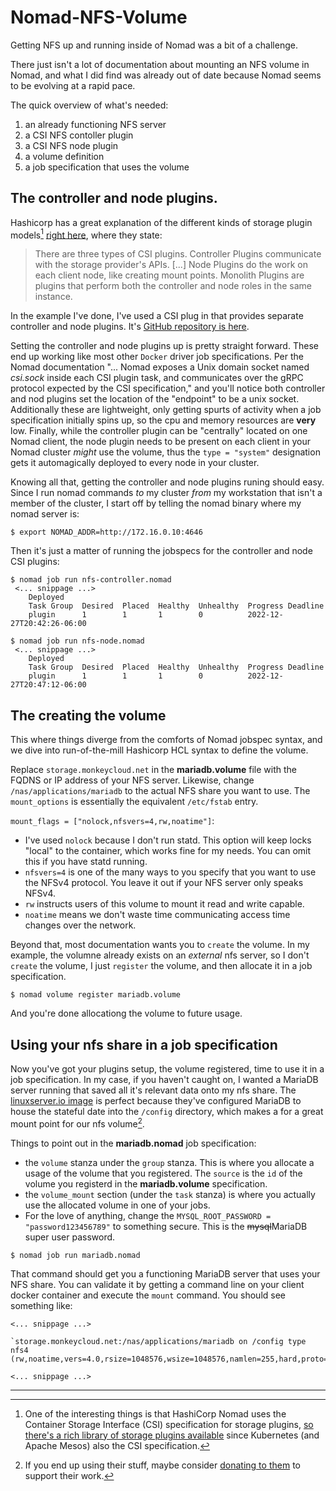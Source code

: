 # Nomad-NFS-Volume
Getting NFS up and running inside of Nomad was a bit of a challenge.

There just isn't a lot of documentation about mounting an NFS volume in Nomad,
and what I did find was already out of date because Nomad seems to be evolving
at a rapid pace.

The quick overview of what's needed:
1. an already functioning NFS server
1. a CSI NFS contoller plugin
1. a CSI NFS node plugin
1. a volume definition
1. a job specification that uses the volume

## The controller and node plugins. 
Hashicorp has a great explanation of the different kinds of storage plugin models[^1]
[right here](https://developer.hashicorp.com/nomad/docs/concepts/plugins/csi), where they state:

>There are three types of CSI plugins. Controller Plugins communicate with the
storage provider's APIs. [...] Node Plugins do the work on each client node,
like creating mount points. Monolith Plugins are plugins that perform both the
controller and node roles in the same instance.

In the example I've done, I've used a CSI plug in that provides separate
controller and node plugins. It's [GitHub repository is here](https://github.com/kubernetes-csi/csi-driver-nfs).


Setting the controller and node plugins up is pretty straight forward. These
end up working like most other `Docker` driver job specifications. Per the
Nomad documentation "... Nomad exposes a Unix domain socket named *csi.sock*
inside each CSI plugin task, and communicates over the gRPC protocol expected
by the CSI specification," and you'll notice both controller and nod plugins
set the location of the "endpoint" to be a unix socket. Additionally these
are lightweight, only getting spurts of activity when a job specification
initially spins up, so the cpu and memory resources are **very** low. Finally,
while the controller plugin can be "centrally" located on one Nomad client,
the node plugin needs to be present on each client in your Nomad cluster
_might_ use the volume, thus the `type = "system"` designation gets it
automagically deployed to every node in your cluster.

Knowing all that, getting the controller and node plugins runing should easy.
Since I run nomad commands *to* my cluster *from* my workstation that isn't a
member of the cluster, I start off by telling the nomad binary where my nomad
server is:

`$ export NOMAD_ADDR=http://172.16.0.10:4646`


Then it's just a matter of running the jobspecs for the controller and node CSI
plugins:

```
$ nomad job run nfs-controller.nomad
 <... snippage ...>
    Deployed
    Task Group  Desired  Placed  Healthy  Unhealthy  Progress Deadline
    plugin      1        1       1        0          2022-12-27T20:42:26-06:00

$ nomad job run nfs-node.nomad
 <... snippage ...>
    Deployed
    Task Group  Desired  Placed  Healthy  Unhealthy  Progress Deadline
    plugin      1        1       1        0          2022-12-27T20:47:12-06:00
```

## The creating the volume

This where things diverge from the comforts of Nomad jobspec syntax, and we
dive into run-of-the-mill Hashicorp HCL syntax to define the volume.

Replace `storage.monkeycloud.net` in the **mariadb.volume** file with the FQDNS or
IP address of your NFS server. Likewise, change `/nas/applications/mariadb` to the
actual NFS share you want to use. The `mount_options` is essentially the
equivalent `/etc/fstab` entry.

`mount_flags = ["nolock,nfsvers=4,rw,noatime"]`:

- I've used `nolock` because I don't run statd. This option will keep locks
"local" to the container, which works fine for my needs. You can omit this if
you have statd running.
- `nfsvers=4` is one of the many ways to you specify that you want to use the
NFSv4 protocol. You leave it out if your NFS server only speaks NFSv4.
- `rw` instructs users of this volume to mount it read and write capable.
- `noatime` means we don't waste time communicating access time changes over
the network.

Beyond that, most documentation wants you to `create` the volume. In my
example, the volumne already exists on an *external* nfs server, so I don't
`create` the volume, I just `register` the volume, and then allocate it in a
job specification.

`$ nomad volume register mariadb.volume`

And you're done allocationg the volume to future usage.

## Using your nfs share in a job specification

Now you've got your plugins setup, the volume registered, time to use it in
a job specification. In my case, if you haven't caught on, I wanted a MariaDB
server running that saved all it's relevant data onto my nfs share. The
[linuxserver.io image](https://hub.docker.com/r/linuxserver/mariadb/#!) is perfect because they've configured MariaDB to house
the stateful date into the `/config` directory, which makes a for a great
mount point for our nfs volume[^2].

Things to point out in the **mariadb.nomad** job specification:

- the `volume` stanza under the `group` stanza. This is where you allocate a
usage of the volume that you registered. The `source` is the `id` of the volume
you registerd in the **mariadb.volume** specification.
- the `volume_mount` section (under the `task` stanza) is where you actually use
the allocated volume in one of your jobs.
- For the love of anything, change the `MYSQL_ROOT_PASSWORD = "password123456789"`
to something secure. This is the ~~mysql~~MariaDB super user password.

`$ nomad job run mariadb.nomad`

That command should get you a functioning MariaDB server that uses your NFS share.
You can validate it by getting a command line on your client docker container and
execute the `mount` command. You should see something like:

```
<... snippage ...>

`storage.monkeycloud.net:/nas/applications/mariadb on /config type nfs4 (rw,noatime,vers=4.0,rsize=1048576,wsize=1048576,namlen=255,hard,proto=tcp,timeo=600,retrans=2,sec=sys,clientaddr=172.17.0.2,local_lock=none,addr=172.16.0.100)`

<... snippage ...>
```

---

[^1]: One of the interesting things is that HashiCorp Nomad uses the Container
Storage Interface (CSI) specification for storage plugins,
[so there's a rich library of storage plugins available](https://kubernetes-csi.github.io/docs/drivers.html)
since Kubernetes (and Apache Mesos) also the CSI specification.

[^2]: If you end up using their stuff, maybe consider [donating to them](https://opencollective.com/linuxserver/donate?amount=20) to support their work.

